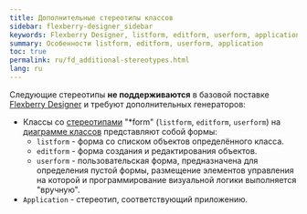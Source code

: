 ```yaml
---
title: Дополнительные стереотипы классов
sidebar: flexberry-designer_sidebar
keywords: Flexberry Designer, listform, editform, userform, application, стереотип
summary: Особенности listform, editform, userform, application
toc: true
permalink: ru/fd_additional-stereotypes.html
lang: ru
---
```


Следующие стереотипы **не поддерживаются** в базовой поставке [Flexberry Designer](fd_landing_page.html) и требуют дополнительных генераторов:

* Классы со [стереотипами](fd_key-concepts.html) "*form" (`listform`, `editform`, `userform`) на [диаграмме классов](fd_class-diagram.html) представляют собой формы:
    * `listform` - форма со списком объектов определённого класса.
    * `editform` - форма создания и редактирования объектов.
    * `userform` - пользовательская форма, предназначена для определения пустой формы, размещение элементов управления на которой и программирование визуальной логики выполняется "вручную".
* `Application` - стереотип, соответствующий приложению.
